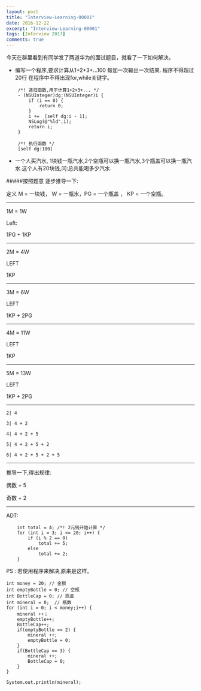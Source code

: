 ```yaml
---
layout: post
title: "Interview-Learning-00001"
date: 2016-12-22
excerpt: "Interview-Learning-00001"
tags: [Interview 2017]
comments: true
---
```


  今天在群里看到有同学发了两道华为的面试题目，就看了一下如何解决。


*  编写一个程序,要求计算从1+2+3+...100
每加一次输出一次结果.
程序不得超过20行
在程序中不得出现for,while关键字。

		/*! 递归函数,用于计算1+2+3+... */
		- (NSUInteger)dg:(NSUInteger)i {
		    if (i == 0) {
		        return 0;
		    }
		    i +=  [self dg:i - 1];
		    NSLog(@"%ld",i);
		    return i;
		}
		
		/*! 执行函数 */
		[self dg:100]




*  一个人买汽水, 1块钱一瓶汽水,2个空瓶可以换一瓶汽水,3个瓶盖可以换一瓶汽水.这个人有20块钱,问:总共能喝多少汽水.



#####按照题意 逐步推导一下:

定义 M = 一块钱， W = 一瓶水，PG = 一个瓶盖 ， KP = 一个空瓶。

---

1M = 1W

Left:

1PG + 1KP

---

2M = 4W

LEFT

1KP

---

3M = 6W

LEFT

1KP + 2PG

---

4M = 11W

LEFT

1KP

---

5M = 13W

LEFT 

1KP + 2PG

---



	2| 4 
	
	3| 4 + 2 
	
	4| 4 + 2 + 5
	
	5| 4 + 2 + 5 + 2
	
	6| 4 + 2 + 5 + 2 + 5

---

推导一下,得出规律:

偶数 + 5

奇数 + 2

---

ADT:
		
		int total = 4; /*! 2元钱开始计算 */
		for (int i = 3; i <= 20; i++) {
			if (i % 2 == 0) 
				total += 5;
			else 
				total += 2;
		}
		

PS : 若使用程序来解决,原来是这样。

	int money = 20; // 金额
	int emptyBottle = 0; // 空瓶 
	int BottleCap = 0; // 瓶盖
	int mineral = 0;  // 瓶数
	for (int i = 0; i < money;i++) {
		mineral ++；
		emptyBottle++;
		BottleCap++;
		if(emptyBottle == 2) {
			mineral ++;
			emptyBottle = 0;
		}
		if(BottleCap == 3) {
			mineral ++;
			BottleCap = 0;
		}
	}
	
	System.out.println(mineral);

		



